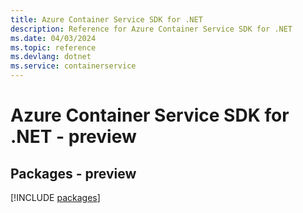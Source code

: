 ```yaml
---
title: Azure Container Service SDK for .NET
description: Reference for Azure Container Service SDK for .NET
ms.date: 04/03/2024
ms.topic: reference
ms.devlang: dotnet
ms.service: containerservice
---
```

# Azure Container Service SDK for .NET - preview
## Packages - preview
[!INCLUDE [packages](container-service-index.md)]